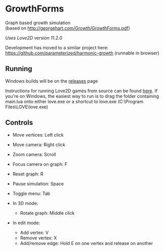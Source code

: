 # GrowthForms

Graph based growth simulation<br>
(based on http://georgehart.com/Growth/GrowthForms.pdf)

<!--*Current version: 0.1.0*<br>-->
*Uses Love2D version 11.2.0*

Development has moved to a similar project here: https://github.com/parameterized/harmonic-growth (runnable in browser)

## Running
Windows builds will be on the [releases](https://github.com/parameterized/tier/releases) page

Instructions for running Love2D games from source can be found [here](https://love2d.org/wiki/Getting_Started).
If you're on Windows, the easiest way to run is to drag the folder containing main.lua onto either love.exe or a shortcut to love.exe (C:\\Program Files\\LOVE\\love.exe)

## Controls
- Move vertices: Left click
- Move camera: Right click
- Zoom camera: Scroll
- Focus camera on graph: F
- Reset graph: R
- Pause simulation: Space
- Toggle menu: Tab


- In 3D mode:
  - Rotate graph: Middle click


- In edit mode:
  - Add vertex: V
  - Remove vertex: X
  - Add/remove edge: Hold E on one vertex and release on another
